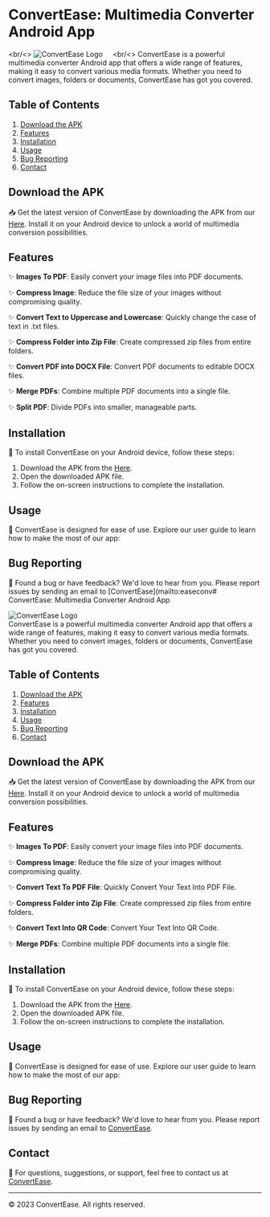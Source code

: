 # ConvertEase: Multimedia Converter Android App
<br/<>
![ConvertEase Logo](https://drive.google.com/uc?export=view&id=1YBo78T9qnrEOwrDSLPxvYBT01N637nKc)
&nbsp;
&nbsp;
<br/<>
ConvertEase is a powerful multimedia converter Android app that offers a wide range of features, making it easy to convert various media formats. Whether you need to convert images, folders or documents, ConvertEase has got you covered.

## Table of Contents

1. [Download the APK](#download-the-apk)
2. [Features](#features)
3. [Installation](#installation)
4. [Usage](#usage)
5. [Bug Reporting](#bug-reporting)
6. [Contact](#contact)

## Download the APK

📥 Get the latest version of ConvertEase by downloading the APK from our [Here](https://drive.google.com/file/d/1z6R-WFlhj2sY_39Yvz5tO5tnkWmmB5oV/view?usp=sharing). Install it on your Android device to unlock a world of multimedia conversion possibilities.

## Features

✨ **Images To PDF**: Easily convert your image files into PDF documents.

✨ **Compress Image**: Reduce the file size of your images without compromising quality.

✨ **Convert Text to Uppercase and Lowercase**: Quickly change the case of text in .txt files.

✨ **Compress Folder into Zip File**: Create compressed zip files from entire folders.

✨ **Convert PDF into DOCX File**: Convert PDF documents to editable DOCX files.

✨ **Merge PDFs**: Combine multiple PDF documents into a single file.

✨ **Split PDF**: Divide PDFs into smaller, manageable parts.

## Installation

📲 To install ConvertEase on your Android device, follow these steps:

1. Download the APK from the [Here](https://drive.google.com/file/d/1z6R-WFlhj2sY_39Yvz5tO5tnkWmmB5oV/view?usp=sharing).
2. Open the downloaded APK file.
3. Follow the on-screen instructions to complete the installation.

## Usage

🚀 ConvertEase is designed for ease of use. Explore our user guide to learn how to make the most of our app:


## Bug Reporting

🐞 Found a bug or have feedback? We'd love to hear from you. Please report issues by sending an email to [ConvertEase](mailto:easeconv# ConvertEase: Multimedia Converter Android App

![ConvertEase Logo](https://drive.google.com/uc?export=view&id=1YBo78T9qnrEOwrDSLPxvYBT01N637nKc)
&nbsp;
&nbsp;
<br/>
ConvertEase is a powerful multimedia converter Android app that offers a wide range of features, making it easy to convert various media formats. Whether you need to convert images, folders or documents, ConvertEase has got you covered.

## Table of Contents

1. [Download the APK](#download-the-apk)
2. [Features](#features)
3. [Installation](#installation)
4. [Usage](#usage)
5. [Bug Reporting](#bug-reporting)
6. [Contact](#contact)

## Download the APK

📥 Get the latest version of ConvertEase by downloading the APK from our [Here](https://drive.google.com/file/d/1z6R-WFlhj2sY_39Yvz5tO5tnkWmmB5oV/view?usp=sharing). Install it on your Android device to unlock a world of multimedia conversion possibilities.

## Features

✨ **Images To PDF**: Easily convert your image files into PDF documents.

✨ **Compress Image**: Reduce the file size of your images without compromising quality.

✨ **Convert Text To PDF File**: Quickly Convert Your Text Into PDF File.

✨ **Compress Folder into Zip File**: Create compressed zip files from entire folders.

✨ **Convert Text Into QR Code**: Convert Your Text Into QR Code.

✨ **Merge PDFs**: Combine multiple PDF documents into a single file.

## Installation

📲 To install ConvertEase on your Android device, follow these steps:

1. Download the APK from the [Here](https://your-app-download-link.com).
2. Open the downloaded APK file.
3. Follow the on-screen instructions to complete the installation.

## Usage

🚀 ConvertEase is designed for ease of use. Explore our user guide to learn how to make the most of our app:


## Bug Reporting

🐞 Found a bug or have feedback? We'd love to hear from you. Please report issues by sending an email to [ConvertEase](mailto:easeconvert@gmail.com).

## Contact

📧 For questions, suggestions, or support, feel free to contact us at [ConvertEase](mailto:easeconvert@gmail.com).

---

© 2023 ConvertEase. All rights reserved.

